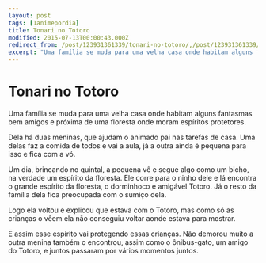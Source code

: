 ```yaml
---
layout: post
tags: [1animepordia]
title: Tonari no Totoro
modified: 2015-07-13T00:00:43.000Z
redirect_from: /post/123931361339/tonari-no-totoro/,/post/123931361339/
excerpt: "Uma família se muda para uma velha casa onde habitam alguns fantasmas bem amigos e próxima de uma floresta onde moram espíritos protetores."
---
```


Tonari no Totoro
================

Uma família se muda para uma velha casa onde habitam alguns fantasmas
bem amigos e próxima de uma floresta onde moram espíritos protetores.

Dela há duas meninas, que ajudam o animado pai nas tarefas de casa. Uma
delas faz a comida de todos e vai a aula, já a outra ainda é pequena
para isso e fica com a vó.

Um dia, brincando no quintal, a pequena vê e segue algo como um bicho,
na verdade um espírito da floresta. Ele corre para o ninho dele e lá
encontra o grande espírito da floresta, o dorminhoco e amigável Totoro.
Já o resto da família dela fica preocupada com o sumiço dela.

Logo ela voltou e explicou que estava com o Totoro, mas como só as
crianças o vêem ela não conseguiu voltar aonde estava para mostrar.

E assim esse espírito vai protegendo essas crianças. Não demorou muito a
outra menina também o encontrou, assim como o ônibus-gato, um amigo do
Totoro, e juntos passaram por vários momentos juntos.

